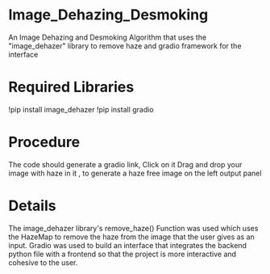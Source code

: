 # Image_Dehazing_Desmoking
An Image Dehazing and Desmoking Algorithm that uses the "image_dehazer" library to remove haze and gradio framework for the interface
# Required Libraries
!pip install image_dehazer 
!pip install gradio

# Procedure
The code should generate a gradio link, Click on it
Drag and drop your image with haze in it , to generate a haze free image on the left output panel

# Details
The image_dehazer library's remove_haze() Function was used which uses the HazeMap to remove the haze from the image that the user gives as an input. Gradio was used to build an interface that integrates the backend python file with a frontend so that the project is more interactive and cohesive to the user.
